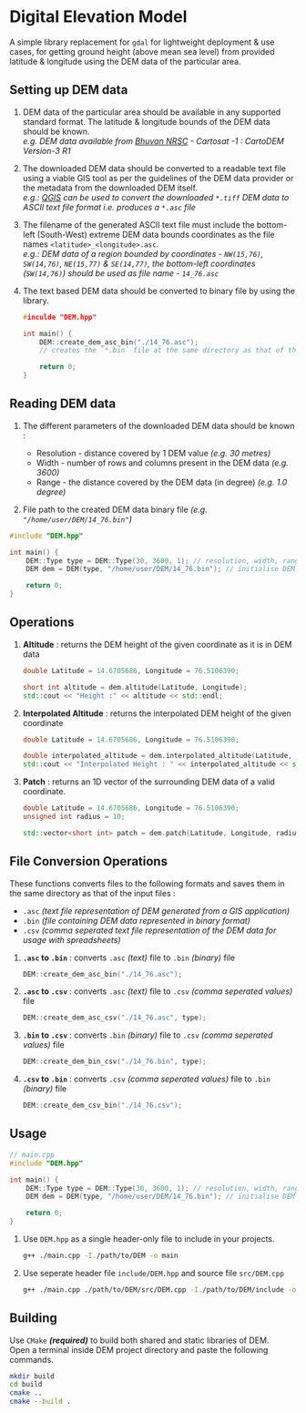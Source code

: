 # Digital Elevation Model

A simple library replacement for `gdal` for lightweight deployment & use cases, for getting ground height (above mean sea level)
from provided latitude & longitude using the DEM data of the particular area. 



## Setting up DEM data

1. DEM data of the particular area should be available in any supported standard format.
The latitude & longitude bounds of the DEM data should be known.\
_e.g. DEM data available from [Bhuvan NRSC](https://bhuvan-app3.nrsc.gov.in/data/download/index.php) - Cartosat -1 : CartoDEM Version-3 R1_

2. The downloaded DEM data should be converted to a readable text file using a viable GIS tool 
as per the guidelines of the DEM data provider or the metadata from the downloaded DEM itself.\
_e.g.: [QGIS](https://qgis.org/en/site/) can be used to convert the downloaded `*.tiff` DEM data to ASCII text file format i.e. produces a `*.asc` file_

3. The filename of the generated ASCII text file must include the bottom-left (South-West) extreme 
DEM data bounds coordinates as the file names `<latitude>_<longitude>.asc`.\
_e.g.: DEM data of a region bounded by coordinates - `NW(15,76)`, `SW(14,76)`, `NE(15,77)` & `SE(14,77)`, 
the bottom-left coordinates (`SW(14,76)`) should be used as file name - `14_76.asc`_

4. The text based DEM data should be converted to binary file by using the library. 
    ```cpp
    #inculde "DEM.hpp"

    int main() {
        DEM::create_dem_asc_bin("./14_76.asc");
        // creates the `*.bin` file at the same directory as that of the `*.asc` file.

        return 0;
    }
    ```


## Reading DEM data

1. The different parameters of the downloaded DEM data should be known :
    - Resolution - distance covered by 1 DEM value _(e.g. 30 metres)_
    - Width - number of rows and columns present in the DEM data _(e.g. 3600)_
    - Range - the distance covered by the DEM data (in degree) _(e.g. 1.0 degree)_

2. File path to the created DEM data binary file _(e.g. `"/home/user/DEM/14_76.bin"`)_

```cpp
#include "DEM.hpp"

int main() {
    DEM::Type type = DEM::Type(30, 3600, 1); // resolution, width, range
    DEM dem = DEM(type, "/home/user/DEM/14_76.bin"); // initialise DEM

    return 0;
}
```


## Operations

1. **Altitude** : returns the DEM height of the given coordinate as it is in DEM data
    ```cpp
    double Latitude = 14.6705686, Longitude = 76.5106390;

    short int altitude = dem.altitude(Latitude, Longitude);
    std::cout << "Height :" << altitude << std::endl;
    ```

2. **Interpolated Altitude** : returns the interpolated DEM height of the given coordinate
    ```cpp
    double Latitude = 14.6705686, Longitude = 76.5106390;

    double interpolated_altitude = dem.interpolated_altitude(Latitude, Longitude);
    std::cout << "Interpolated Height : " << interpolated_altitude << std::endl;
    ```

3. **Patch** : returns an 1D vector of the surrounding DEM data of a valid coordinate.

    ```cpp
    double Latitude = 14.6705686, Longitude = 76.5106390;
    unsigned int radius = 10;

    std::vector<short int> patch = dem.patch(Latitude, Longitude, radius);
    ```


## File Conversion Operations

These functions converts files to the following formats and saves them in the same directory as that of the input files :
- `.asc` _(text file representation of DEM generated from a GIS application)_
- `.bin` _(file containing DEM data represented in binary format)_
- `.csv` _(comma seperated text file representation of the DEM data for usage with spreadsheets)_


1. **`.asc` to `.bin`** : converts `.asc` _(text)_ file to `.bin` _(binary)_ file
    ```cpp
    DEM::create_dem_asc_bin("./14_76.asc");
    ```

2. **`.asc` to `.csv`** : converts `.asc` _(text)_ file to `.csv` _(comma seperated values)_ file
    ```cpp
    DEM::create_dem_asc_csv("./14_76.asc", type);
    ```

3. **`.bin` to `.csv`** : converts `.bin` _(binary)_ file to `.csv` _(comma seperated values)_ file
    ```cpp
    DEM::create_dem_bin_csv("./14_76.bin", type);
    ```

4. **`.csv` to `.bin`** : converts `.csv` _(comma seperated values)_ file to `.bin` _(binary)_ file
    ```cpp
    DEM::create_dem_csv_bin("./14_76.csv");
    ```


## Usage

```cpp
// main.cpp
#include "DEM.hpp"

int main() {
    DEM::Type type = DEM::Type(30, 3600, 1); // resolution, width, range
    DEM dem = DEM(type, "/home/user/DEM/14_76.bin"); // initialise DEM

    return 0;
}
```

1. Use `DEM.hpp` as a single header-only file to include in your projects.
    ```sh
    g++ ./main.cpp -I./path/to/DEM -o main
    ```

2. Use seperate header file `include/DEM.hpp` and source file `src/DEM.cpp`
    ```sh
    g++ ./main.cpp ./path/to/DEM/src/DEM.cpp -I./path/to/DEM/include -o main
    ```


## Building

Use `CMake` **_(required)_** to build both shared and static libraries of DEM.\
Open a terminal inside DEM project directory and paste the following commands.

```sh
mkdir build
cd build
cmake ..
cmake --build .
```

